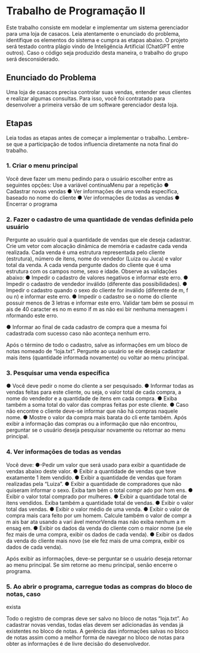 # Trabalho de Programação II

Este trabalho consiste em modelar e implementar um sistema gerenciador para
uma loja de casacos. Leia atentamente o enunciado do problema, identifique
os elementos do sistema e cumpra as etapas abaixo. O projeto será testado
contra plágio vindo de Inteligência Artificial (ChatGPT entre outros). Caso o
código seja produzido desta maneira, o trabalho do grupo será desconsiderado.


## Enunciado do Problema
Uma loja de casacos precisa controlar suas vendas, entender seus clientes e
realizar algumas consultas. Para isso, você foi contratado para desenvolver a
primeira versão de um software gerenciador desta loja.

## Etapas
Leia todas as etapas antes de começar a implementar o trabalho. Lembre-se
que a participação de todos influencia diretamente na nota final do trabalho.

### 1. Criar o menu principal
Você deve fazer um menu pedindo para o usuário escolher entre as seguintes
opções: Use a variável continuaMenu par a repetição
● Cadastrar novas vendas
● Ver informações de uma venda específica, baseado no nome do cliente
● Ver informações de todas as vendas
● Encerrar o programa

### 2. Fazer o cadastro de uma quantidade de vendas definida pelo usuário
Pergunte ao usuário qual a quantidade de vendas que ele deseja cadastrar. Crie
um vetor com alocação dinâmica de memória e cadastre cada venda realizada.
Cada venda é uma estrutura representada pelo cliente (estrutura), número de
itens, nome do vendedor (Luiza ou Juca) e valor total da venda.
A cada venda pergunte dados do cliente que é uma estrutura com os campos
nome, sexo e idade. Observe as validações abaixo:
● Impedir o cadastro de valores negativos e informar este erro.
● Impedir o cadastro de vendedor inválido (diferente das possibilidades).
● Impedir o cadastro quando o sexo do cliente for inválido (diferente de m, f
ou n) e informar este erro.
● Impedir o cadastro se o nome do cliente possuir menos de 3 letras e
informar este erro. Validar tam bém se possui m ais de 40 caracter es no m esmo if m as não exi bir nenhuma mensagem i nformando este erro.

● Informar ao final de cada cadastro de compra que a mesma foi
cadastrada com sucesso caso não aconteça nenhum erro.

Após o término de todo o cadastro, salve as informações em um bloco de notas
nomeado de “loja.txt”. Pergunte ao usuário se ele deseja cadastrar mais itens
(quantidade informada novamente) ou voltar ao menu principal.

### 3. Pesquisar uma venda específica
● Você deve pedir o nome do cliente a ser pesquisado.
● Informar todas as vendas feitas para este cliente, ou seja, o valor total de
cada compra, a nome do vendedor e a quantidade de itens em cada
compra.
● Exiba também a soma total do valor das compras feitas por este cliente.
● Caso não encontre o cliente deve-se informar que não há compras naquele
nome.
● Mostre o valor da compra mais barata do cli ente também.
Após exibir a informação das compras ou a informação que não encontrou,
perguntar se o usuário deseja pesquisar novamente ou retornar ao menu
principal.

### 4. Ver informações de todas as vendas
Você deve:
●-Pedir um valor que será usado para exibir a quantidade de vendas abaixo
deste valor.
● Exibir a quantidade de vendas que teve exatamente 1 item vendido.
● Exibir a quantidade de vendas que foram realizadas pela “Luiza”.
● Exibir a quantidade de compradores que não quiseram informar o sexo. Exiba tam bém o total
compr ado por hom ens.
● Exibir o valor total comprado por mulheres.
● Exibir a quantidade total de itens vendidos. Exiba também a quantidade total de vendas.
● Exibir o valor total das vendas.
● Exibir o valor médio de uma venda.
● Exibir o valor de compra mais cara feito por um homem. Calcule também o valor de compr a m ais bar ata usando a vari ável menorVenda mas não exiba nenhum a m ensag em.
● Exibir os dados da venda do cliente com o maior nome (se ele fez mais de
uma compra, exibir os dados de cada venda).
● Exibir os dados da venda do cliente mais novo (se ele fez mais de uma
compra, exibir os dados de cada venda).

Após exibir as informações, deve-se perguntar se o usuário deseja retornar
ao menu principal. Se sim retorne ao menu principal, senão encerre o
programa.

### 5. Ao abrir o programa, carregue todas as compras do bloco de notas, caso
exista

Todo o registro de compras deve ser salvo no bloco de notas “loja.txt”. Ao
cadastrar novas vendas, todas elas devem ser adicionadas às vendas já
existentes no bloco de notas. A gerência das informações salvas no bloco de
notas assim como a melhor forma de navegar no bloco de notas para obter as
informações é de livre decisão do desenvolvedor.